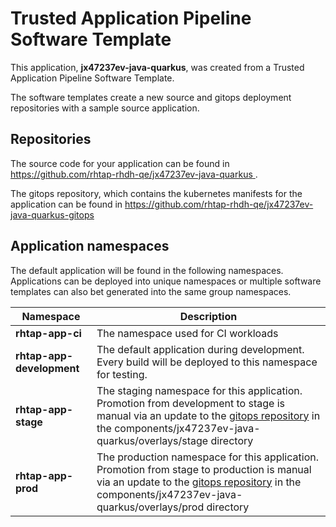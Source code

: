 # Trusted Application Pipeline Software Template

This application, **jx47237ev-java-quarkus**, was created from a Trusted Application Pipeline Software Template.

The software templates create a new source and gitops deployment repositories with a sample source application. 

## Repositories

The source code for your application can be found in [https://github.com/rhtap-rhdh-qe/jx47237ev-java-quarkus ](https://github.com/rhtap-rhdh-qe/jx47237ev-java-quarkus ).
 
The gitops repository, which contains the kubernetes manifests for the application can be found in 
[https://github.com/rhtap-rhdh-qe/jx47237ev-java-quarkus-gitops ](https://github.com/rhtap-rhdh-qe/jx47237ev-java-quarkus-gitops ) 

## Application namespaces 

The default application will be found in the following namespaces. Applications can be deployed into unique namespaces or multiple software templates can also bet generated into the same group namespaces.  

|  Namespace   |  Description   |  
| -------- | -------- |
| **rhtap-app-ci** | The namespace used for CI workloads |
| **rhtap-app-development** | The default application during development. Every build will be deployed to this namespace for testing. |
| **rhtap-app-stage** | The staging namespace for this application. Promotion from development to stage is manual via an update to the [gitops repository](https://github.com/rhtap-rhdh-qe/jx47237ev-java-quarkus-gitops ) in the components/jx47237ev-java-quarkus/overlays/stage directory |
| **rhtap-app-prod** | The production namespace for this application. Promotion from stage to production is manual via an update to the [gitops repository](https://github.com/rhtap-rhdh-qe/jx47237ev-java-quarkus-gitops ) in the components/jx47237ev-java-quarkus/overlays/prod directory |